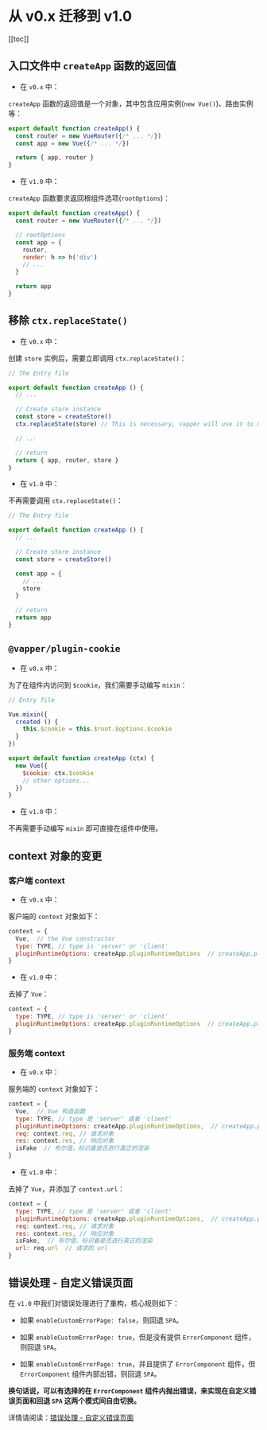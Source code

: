 # 从 v0.x 迁移到 v1.0

[[toc]]

## 入口文件中 `createApp` 函数的返回值

- 在 `v0.x` 中：

`createApp` 函数的返回值是一个对象，其中包含应用实例(`new Vue()`)、路由实例等：

```js
export default function createApp() {
  const router = new VueRouter({/* ... */})
  const app = new Vue({/* ... */})

  return { app, router }
}
```

- 在 `v1.0` 中：

`createApp` 函数要求返回根组件选项(`rootOptions`)：

```js
export default function createApp() {
  const router = new VueRouter({/* ... */})

  // rootOptions
  const app = {
    router,
    render: h => h('div')
    // ...
  }

  return app
}
```

## 移除 `ctx.replaceState()`

- 在 `v0.x` 中：

创建 `store` 实例后，需要立即调用 `ctx.replaceState()`：

```js
// The Entry file

export default function createApp () {
  // ...

  // Create store instance
  const store = createStore()
  ctx.replaceState(store) // This is necessary, vapper will use it to mix data(from server to client).

  // ...

  // return
  return { app, router, store }
}
```

- 在 `v1.0` 中：

不再需要调用 `ctx.replaceState()`：

```js
// The Entry file

export default function createApp () {
  // ...

  // Create store instance
  const store = createStore()

  const app = {
    // ...
    store
  }

  // return
  return app
}
```

## `@vapper/plugin-cookie`

- 在 `v0.x` 中：

为了在组件内访问到 `$cookie`，我们需要手动编写 `mixin`：

```js
// Entry file

Vue.mixin({
  created () {
    this.$cookie = this.$root.$options.$cookie
  }
})

export default function createApp (ctx) {
  new Vue({
    $cookie: ctx.$cookie
    // other options...
  })
}
```

- 在 `v1.0` 中：

不再需要手动编写 `mixin` 即可直接在组件中使用。

## context 对象的变更

### 客户端 context

- 在 `v0.x` 中：

客户端的 `context` 对象如下：

```js
context = {
  Vue,  // the Vue constructor
  type: TYPE, // type is 'server' or 'client'
  pluginRuntimeOptions: createApp.pluginRuntimeOptions  // createApp.pluginRuntimeOptions
}
```

- 在 `v1.0` 中：

去掉了 `Vue`：

```js
context = {
  type: TYPE, // type is 'server' or 'client'
  pluginRuntimeOptions: createApp.pluginRuntimeOptions  // createApp.pluginRuntimeOptions
}
```

### 服务端 context

- 在 `v0.x` 中：

服务端的 `context` 对象如下：

```js
context = {
  Vue,  // Vue 构造函数
  type: TYPE, // type 是 'server' 或者 'client'
  pluginRuntimeOptions: createApp.pluginRuntimeOptions,  // createApp.pluginRuntimeOptions
  req: context.req, // 请求对象
  res: context.res, // 响应对象
  isFake  // 布尔值，标识着是否进行真正的渲染
}
```

- 在 `v1.0` 中：

去掉了 `Vue`，并添加了 `context.url`：

```js
context = {
  type: TYPE, // type 是 'server' 或者 'client'
  pluginRuntimeOptions: createApp.pluginRuntimeOptions,  // createApp.pluginRuntimeOptions
  req: context.req, // 请求对象
  res: context.res, // 响应对象
  isFake,  // 布尔值，标识着是否进行真正的渲染
  url: req.url  // 请求的 url
}
```

## 错误处理 - 自定义错误页面

在 `v1.0` 中我们对错误处理进行了重构，核心规则如下：

- 如果 `enableCustomErrorPage: false`，则回退 `SPA`。

- 如果 `enableCustomErrorPage: true`，但是没有提供 `ErrorComponent` 组件，则回退 `SPA`。

- 如果 `enableCustomErrorPage: true`，并且提供了 `ErrorComponent` 组件，但 `ErrorComponent` 组件内部出错，则回退 `SPA`。

**换句话说，可以有选择的在 `ErrorComponent` 组件内抛出错误，来实现在自定义错误页面和回退 `SPA` 这两个模式间自由切换。**

详情请阅读：[错误处理 - 自定义错误页面](/zh/error-handling.html#自定义错误页面)